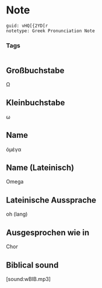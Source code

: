 # Note
```
guid: vHQ[{2YD[r
notetype: Greek Pronunciation Note
```

### Tags
```
```

## Großbuchstabe
Ω

## Kleinbuchstabe
ω

## Name
ὀμέγα

## Name (Lateinisch)
Omega

## Lateinische Aussprache
oh (lang)

## Ausgesprochen wie in
Chor

## Biblical sound
[sound:wBIB.mp3]
